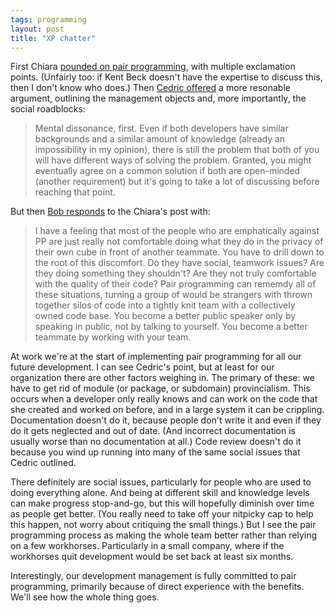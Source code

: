 ```yaml
---
tags: programming
layout: post
title: "XP chatter"
---
```




First Chiara <a href="http://www.freeroller.net/page/chiara/20030119">pounded on pair programming</a>, with multiple exclamation points. (Unfairly too:  if Kent Beck doesn't have the expertise to discuss this, then I don't know who does.) Then <a href="http://freeroller.net/page/cbeust/20030121">Cedric offered</a> a more resonable argument, outlining the management objects and, more importantly, the social roadblocks:

<blockquote>Mental dissonance, first.  Even if both developers have similar backgrounds and a similar amount of knowledge (already an impossibility in my opinion), there is still the problem that both of you will have different ways of solving the problem.  Granted, you might eventually agree on a common solution if both are open-minded (another requirement) but it's going to take a lot of discussing before reaching that point.</blockquote>

<p>But then <a href="http://crazybob.org/roller/page/crazybob/20030119">Bob responds</a> to the Chiara's post with:</p>

<blockquote>I have a feeling that most of the people who are emphatically against PP are just really not comfortable doing what they do in the privacy of their own cube in front of another teammate. You have to drill down to the root of this discomfort. Do they have social, teamwork issues? Are they doing something they shouldn't? Are they not truly comfortable with the quality of their code? Pair programming can rememdy all of these situations, turning a group of would be strangers with thrown together silos of code into a tightly knit team with a collectively owned code base. You become a better public speaker only by speaking in public, not by talking to yourself. You become a better teammate by working with your team.</blockquote>

<p>At work we're at the start of implementing pair programming for all our future development. I can see Cedric's point, but at least for our organization there are other factors weighing in. The primary of these: we have to get rid of module (or package, or subdomain) provincialism. This occurs when a developer only really knows and can work on the code that she created and worked on before, and in a large system it can be crippling. Documentation doesn't do it, because people don't write it and even if they do it gets neglected and out of date. (And incorrect documentation is usually worse than no documentation at all.) Code review doesn't do it because you wind up running into many of the same social issues that Cedric outlined.</p>

<p>There definitely are social issues, particularly for people who are used to doing everything alone. And being at different skill and knowledge levels can make progress stop-and-go, but this will hopefully diminish over time as people get better. (You really need to take off your nitpicky cap to help this happen, not worry about critiquing the small things.) But I see the pair programming process as making the whole team better rather than relying on a few workhorses. Particularly in a small company, where if the workhorses quit development would be set back at least six months.</p>

<p>Interestingly, our development management is fully committed to pair programming, primarily because of direct experience with the benefits. We'll see how the whole thing goes.</p>


